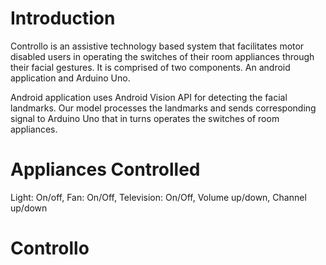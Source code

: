 Introduction
============

Controllo is an assistive technology based system that facilitates motor disabled users in operating the switches of their room appliances through their facial gestures. It is comprised of two components. An android application and Arduino Uno.

Android application uses Android Vision API for detecting the facial landmarks. Our model processes the landmarks and sends corresponding signal to Arduino Uno that in turns operates the switches of room appliances.

Appliances Controlled
============

Light: On/off,
Fan: On/Off,
Television: On/Off, Volume up/down, Channel up/down



# Controllo
